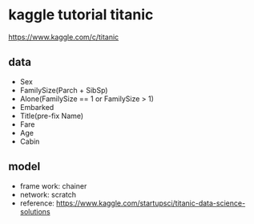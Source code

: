# kaggle tutorial titanic
https://www.kaggle.com/c/titanic

## data
 - Sex 
 - FamilySize(Parch + SibSp)
 - Alone(FamilySize == 1 or FamilySize > 1)
 - Embarked
 - Title(pre-fix Name)
 - Fare
 - Age
 - Cabin

## model
 - frame work: chainer
 - network: scratch
 - reference: https://www.kaggle.com/startupsci/titanic-data-science-solutions
 
